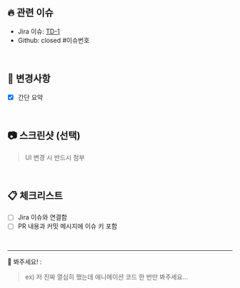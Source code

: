 ## 🔥 관련 이슈

- Jira 이슈: [TD-1](https://yeoro-dev.atlassian.net/browse/TD-1)
- Github: closed #이슈번호
<br/>

## 📝 변경사항

- [x] 간단 요약

<br/>

## 📷 스크린샷 (선택)
>
> UI 변경 시 반드시 첨부

<br/>

## 📋 체크리스트

- [ ] Jira 이슈와 연결함
- [ ] PR 내용과 커밋 메시지에 이슈 키 포함

<br/>

---


🙌 봐주세요! :
> ex) 저 진짜 열심히 했는데 애니메이션 코드 한 번만 봐주세요...